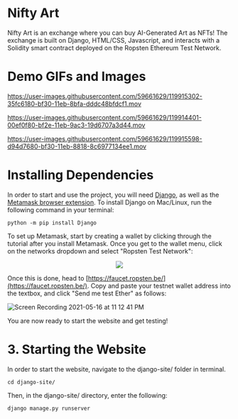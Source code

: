 


# Nifty Art

Nifty Art is an exchange where you can buy AI-Generated Art as NFTs! The exchange is built on Django, HTML/CSS, Javascript, and interacts with a Solidity smart contract deployed on the Ropsten Ethereum Test Network. 

# Demo GIFs and Images


https://user-images.githubusercontent.com/59661629/119915302-35fc6180-bf30-11eb-8bfa-dddc48bfdcf1.mov

https://user-images.githubusercontent.com/59661629/119914401-00ef0f80-bf2e-11eb-9ac3-19d6707a3d44.mov

https://user-images.githubusercontent.com/59661629/119915598-d94d7680-bf30-11eb-8818-8c6977134ee1.mov



# Installing Dependencies
In order to start and use the project, you will need [Django](https://docs.djangoproject.com/en/3.2/topics/install/), as well as the [Metamask browser extension](https://metamask.io/download). To install Django on Mac/Linux, run the following command in your terminal:

```
python -m pip install Django
```

To set up Metamask, start by creating a wallet by clicking through the tutorial after you install Metamask. Once you get to the wallet menu, click on the networks dropdown and select "Ropsten Test Network": 

<p align="center">
  <img src="https://user-images.githubusercontent.com/26176104/118428349-3e85aa00-b69d-11eb-950a-0585852882d7.png">
</p>

Once this is done, head to [https://faucet.ropsten.be/](https://faucet.ropsten.be/). Copy and paste your testnet wallet address into the textbox, and click "Send me test Ether" as follows:

![Screen Recording 2021-05-16 at 11 12 41 PM](https://user-images.githubusercontent.com/26176104/118428198-eb135c00-b69c-11eb-839e-332ab7d5dc4e.gif)

You are now ready to start the website and get testing!

# 3. Starting the Website

In order to start the website, navigate to the django-site/ folder in terminal.

```
cd django-site/
```

Then, in the django-site/ directory, enter the following:

```
django manage.py runserver
```
